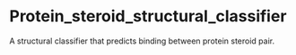 # Protein_steroid_structural_classifier
A structural classifier that predicts binding between protein steroid pair.
